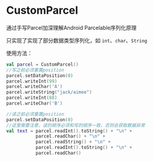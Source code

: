 # CustomParcel

通过手写Parcel加深理解Android Parcelable序列化原理

只实现了实现了部分数据类型序列化，如 `int`、`char`、`String`

使用方法：

```kotlin
val parcel = CustomParcel()
//写之前必须重置position
parcel.setDataPosition(0)
parcel.writeInt(99)
parcel.writeChar('A')
parcel.writeString("jack/aimee")
parcel.writeInt(88)
parcel.writeChar('B')

//读之前必须重置position
parcel.setDataPosition(0)
//这里需要注意，读的顺序必须和写的顺序一致，否则会获取数据异常
val text = parcel.readInt().toString() + "\n" +
           parcel.readChar() + "\n" +
           parcel.readString() + "\n" +
           parcel.readInt().toString() + "\n" +
           parcel.readChar()
```


